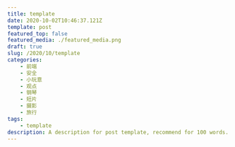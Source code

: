 ```yaml
---
title: template
date: 2020-10-02T10:46:37.121Z
template: post
featured_top: false
featured_media: ./featured_media.png
draft: true
slug: /2020/10/template
categories: 
    - 前端
    - 安全
    - 小玩意
    - 观点
    - 钢琴
    - 短片
    - 摄影
    - 旅行
tags:
    - template
description: A description for post template, recommend for 100 words. Must have one category, most have two. Recommend have two or three tags. Date is UTC format.
---
```


<!-- endExcerpt -->
